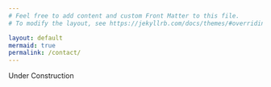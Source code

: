 ```yaml
---
# Feel free to add content and custom Front Matter to this file.
# To modify the layout, see https://jekyllrb.com/docs/themes/#overriding-theme-defaults

layout: default
mermaid: true
permalink: /contact/
---
```


Under Construction